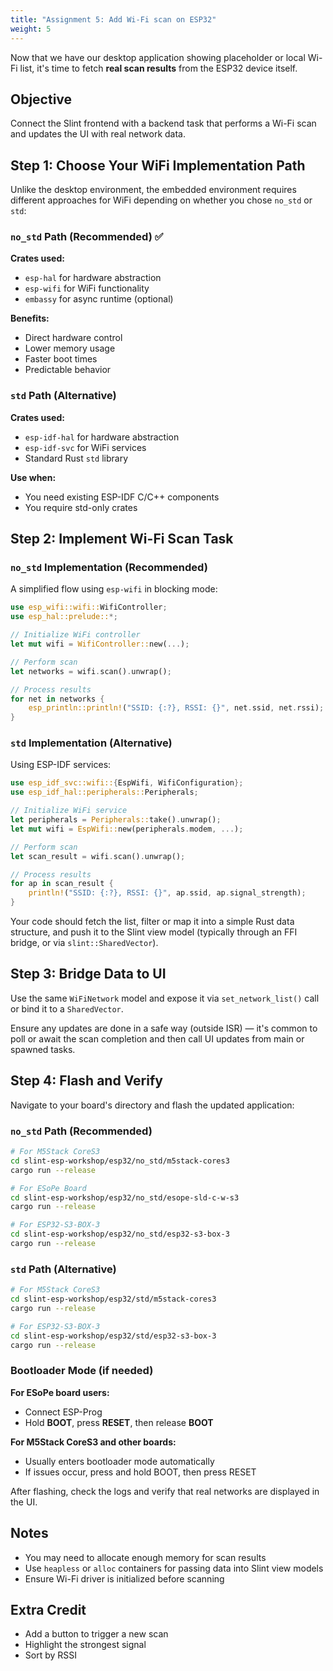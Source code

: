 ```yaml
---
title: "Assignment 5: Add Wi-Fi scan on ESP32"
weight: 5
---
```


Now that we have our desktop application showing placeholder or local Wi-Fi list, it's time to fetch **real scan results** from the ESP32 device itself.

## Objective

Connect the Slint frontend with a backend task that performs a Wi-Fi scan and updates the UI with real network data.

## Step 1: Choose Your WiFi Implementation Path

Unlike the desktop environment, the embedded environment requires different approaches for WiFi depending on whether you chose `no_std` or `std`:

### `no_std` Path (Recommended) ✅

**Crates used:**
- `esp-hal` for hardware abstraction
- `esp-wifi` for WiFi functionality  
- `embassy` for async runtime (optional)

**Benefits:**
- Direct hardware control
- Lower memory usage
- Faster boot times
- Predictable behavior

### `std` Path (Alternative)

**Crates used:**
- `esp-idf-hal` for hardware abstraction
- `esp-idf-svc` for WiFi services
- Standard Rust `std` library

**Use when:**
- You need existing ESP-IDF C/C++ components
- You require std-only crates

## Step 2: Implement Wi-Fi Scan Task

### `no_std` Implementation (Recommended)

A simplified flow using `esp-wifi` in blocking mode:

```rust
use esp_wifi::wifi::WifiController;
use esp_hal::prelude::*;

// Initialize WiFi controller
let mut wifi = WifiController::new(...);

// Perform scan
let networks = wifi.scan().unwrap();

// Process results
for net in networks {
    esp_println::println!("SSID: {:?}, RSSI: {}", net.ssid, net.rssi);
}
```

### `std` Implementation (Alternative)

Using ESP-IDF services:

```rust
use esp_idf_svc::wifi::{EspWifi, WifiConfiguration};
use esp_idf_hal::peripherals::Peripherals;

// Initialize WiFi service
let peripherals = Peripherals::take().unwrap();
let mut wifi = EspWifi::new(peripherals.modem, ...);

// Perform scan
let scan_result = wifi.scan().unwrap();

// Process results
for ap in scan_result {
    println!("SSID: {:?}, RSSI: {}", ap.ssid, ap.signal_strength);
}
```

Your code should fetch the list, filter or map it into a simple Rust data structure, and push it to the Slint view model (typically through an FFI bridge, or via `slint::SharedVector`).

## Step 3: Bridge Data to UI

Use the same `WiFiNetwork` model and expose it via `set_network_list()` call or bind it to a `SharedVector`.

Ensure any updates are done in a safe way (outside ISR) — it's common to poll or await the scan completion and then call UI updates from main or spawned tasks.

## Step 4: Flash and Verify

Navigate to your board's directory and flash the updated application:

### `no_std` Path (Recommended)

```bash
# For M5Stack CoreS3
cd slint-esp-workshop/esp32/no_std/m5stack-cores3
cargo run --release

# For ESoPe Board
cd slint-esp-workshop/esp32/no_std/esope-sld-c-w-s3
cargo run --release

# For ESP32-S3-BOX-3
cd slint-esp-workshop/esp32/no_std/esp32-s3-box-3
cargo run --release
```

### `std` Path (Alternative)

```bash
# For M5Stack CoreS3
cd slint-esp-workshop/esp32/std/m5stack-cores3
cargo run --release

# For ESP32-S3-BOX-3
cd slint-esp-workshop/esp32/std/esp32-s3-box-3
cargo run --release
```

### Bootloader Mode (if needed)

**For ESoPe board users:**
- Connect ESP-Prog
- Hold **BOOT**, press **RESET**, then release **BOOT**

**For M5Stack CoreS3 and other boards:**
- Usually enters bootloader mode automatically
- If issues occur, press and hold BOOT, then press RESET

After flashing, check the logs and verify that real networks are displayed in the UI.

## Notes

- You may need to allocate enough memory for scan results
- Use `heapless` or `alloc` containers for passing data into Slint view models
- Ensure Wi-Fi driver is initialized before scanning

## Extra Credit

- Add a button to trigger a new scan
- Highlight the strongest signal
- Sort by RSSI
